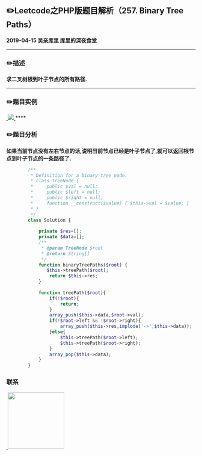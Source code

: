 ## :pencil2:Leetcode之PHP版题目解析（257. Binary Tree Paths）
**2019-04-15 吴亲库里 库里的深夜食堂**
****
### :pencil2:描述
 **求二叉树根到叶子节点的所有路径.**
****
### :pencil2:题目实例
<a href="https://github.com/wuqinqiang/">
​    <img src="https://github.com/wuqinqiang/Lettcode-php/blob/master/images/257.png">
</a> 
****

### :pencil2:题目分析
**如果当前节点没有左右节点的话,说明当前节点已经是叶子节点了,就可以返回根节点到叶子节点的一条路径了.**

```php
        /**
         * Definition for a binary tree node.
         * class TreeNode {
         *     public $val = null;
         *     public $left = null;
         *     public $right = null;
         *     function __construct($value) { $this->val = $value; }
         * }
         */
        class Solution {
        
            private $res=[];
            private $data=[];
            /**
             * @param TreeNode $root
             * @return String[]
             */
            function binaryTreePaths($root) {
               $this->treePath($root);
                return $this->res;
            }
            
            function treePath($root){
                if(!$root){
                    return;
                }
                array_push($this->data,$root->val);
                if(!$root->left && !$root->right){
                    array_push($this->res,implode('->',$this->data));
                }else{
                    $this->treePath($root->left);
                    $this->treePath($root->right);
                }
                array_pop($this->data);
            }
        }
```


### 联系

<a href="https://github.com/wuqinqiang/">
​    <img src="https://github.com/wuqinqiang/Lettcode-php/blob/master/qrcode_for_gh_c194f9d4cdb1_430.jpg" width="150px" height="150px">
</a> 
   
    
    
    

